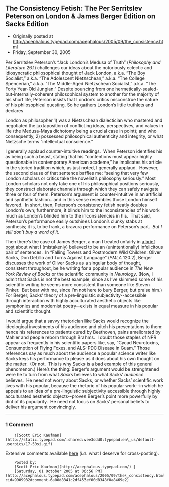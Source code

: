 ## The Consistency Fetish: The Per Serritslev Peterson on London & James Berger Edition on Sacks Edition

 * Originally posted at http://acephalous.typepad.com/acephalous/2005/09/the_consistency.html
 * Friday, September 30, 2005



Per Serritslev Peterson’s “Jack London’s Medusa of Truth” (_Philosophy and Literature_
26.1) challenges our ideas about the notoriously eclectic and
idiosyncratic philosophical thought of Jack London, a.k.a. “The Boy
Socialist,” a.k.a. “The Adolescent Nietzschean,” a.k.a. “The College
Spencerian,” a.k.a. “The Middle-Aged Nietzschean Socialist,” a.k.a.
“The Forty Year-Old Jungian.” Despite bouncing from one
hermetically-sealed-but-internally-coherent philosophical system to
another for the majority of his short life, Peterson insists that
London’s critics misconstrue the nature of his philosophical questing. 
So he gathers London’s little truthlets and declares

London as philosopher 1) was a Nietzschean dialectician who
mastered and negotiated the juxtaposition of conflicting ideas,
perspectives, and values in life (the Medusa-Maya dichotomy being a
crucial case in point); and who consequently, 2) possessed
philosophical authenticity and integrity, or what Nietzsche terms
“intellectual conscience."

I generally applaud counter-intuitive readings.  When Peterson
identifies his as being such a beast, stating that his “contentions
must appear highly questionable in contemporary American academe,” he
implicates his article in the storied tradition which, as just noted, I
generally applaud.  However, the second clause of that sentence baffles
me: “seeing that very few London scholars or critics take the
novelist’s philosophy seriously.” Most London scholars not only take
one of his philosophical positions seriously, they construct elaborate
channels through which they can safely navigate three or four of them. 
Peterson’s argument is counter-intuitive in an artificial and synthetic
fashion...and in this sense resembles those London himself favored.  In
short, then, Peterson’s consistency fetish neatly doubles London’s own;
furthermore, it blinds him to the inconsistencies of his work much as
London’s blinded him to the inconsistencies in his.  That said,
Peterson’s performance easily outshines London’s clunky stabs at
synthesis; it is, to be frank, a bravura performance on Peterson’s
part.  _But I still don’t buy a word of it._

Then there’s the case of James Berger, a man I treated unfairly in [a brief post](http://acephalous.typepad.com/acephalous/2005/09/scholarly\_swing.html)
about what I (mistakenly) believed to be an (unintentionally)
infelicitous pair of sentences.  In “Falling Towers and Postmodern Wild
Children: Oliver Sacks, Don DeLillo and Turns Against Language” (_PMLA_
120.2), Berger discusses the work of Oliver Sacks as a singular body of
thought, consistent throughout, be he writing for a popular audience in
_The New York Review of Books_ or the scientific community in _Neurology_. 
(Now, I admit that Sacks is not the best example, since as I’ve skimmed
some of his scientific writing he seems more consistent than someone
like Steven Pinker.  But bear with me, since I’m not here to bury
Berger, but praise him.) For Berger, Sacks’ theory of a pre-linguistic
subjectivity--accessible through interaction with highly acculturated
aesthetic objects like symphonies and modernist poetry--exists in equal
measure in his popular and scientific thought.  

I would argue that a savvy rhetorician like Sacks would recognize the
ideological investments of his audience and pitch his presentations to
them: hence his references to patients cured by Beethoven, pains
ameliorated by Mahler and people reborn through Brahms.  I doubt those
staples of NPR appear as frequently in his scientific papers like, say,
“Cycad Neurotoxins, Consumption of Flying Foxes, and ALS-PDC Disease in
Guam.” Those references say as much about the audience a popular
science writer like Sacks keys his performance to please as it does
about his own thought on the matter.  (Or not.  This is why Sacks is a
bad example of this general phenomenon.) Here’s the thing: Berger’s
argument would be strenghtened were he to turn from what _Sacks_ believes to what Sacks’ _audience_
believes.  He need not worry about Sacks, or whether Sacks’ scientific
work jives with his popular, because the rhetoric of his popular
work--in which he appeals to an idea of a pre-linguistic subjectivity
accessible through highly acculturated aesthetic objects--proves
Berger’s point more powerfully by dint of its popularity.  He need not
focus on Sacks’ personal beliefs to deliver his argument convincingly.

		

* * *

### 1 Comment 

		

                
[]()

	

		![Scott Eric Kaufman](http://static.typepad.com/.shared:vee3ddd0:typepad:en\_us/default-userpics/17-50si.gif)
	

	

		

Extensive comments available [here](http://www.thevalve.org/go/valve/article/the\_consistency\_fetish\_the\_p\_serritslev\_peterson\_on\_london\_james\_berger\_edi/#comments) (_i.e._ what I deserve for cross-posting).

	

		Posted by:
		[Scott Eric Kaufman](http://acephalous.typepad.com/) |
		[Saturday, 01 October 2005 at 06:56 PM](http://acephalous.typepad.com/acephalous/2005/09/the\_consistency.html?cid=9909932#comment-6a00d8341c2df453ef00d8348f0a8469e2)

		

        